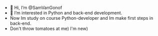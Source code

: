 - 👋 Hi, I’m @SamVanGonof
- 👀 I’m interested in Python and back-end development.
- Now Im study on course Python-developer and Im make first steps in back-end.
- Don't throw tomatoes at me) I'm new) 
